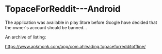 # TopaceForReddit---Android

The application was available in play Store before Google have decided that the owner's account should be banned...

An archive of listing:

https://www.apkmonk.com/app/com.ahleading.topaceforredditoffline/
